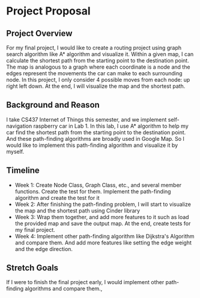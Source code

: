 # Project Proposal

## Project Overview
For my final project, I would like to create a routing project using graph search algorithm like A* algorithm 
and visualize it. Within a given map, I can calculate the shortest path from the starting point to the destination point.
The map is analogous to a graph where each coordinate is a node and the edges represent the movements the car can make
to each surrounding node. In this project, I only consider 4 possible moves from each node: up right left down. At the end,
I will visualize the map and the shortest path.

## Background and Reason
I take CS437 Internet of Things this semester, and we implement self-navigation raspberry car in Lab 1. In this lab, I use 
A* algorithm to help my car find the shortest path from the starting point to the destination point. And these path-finding algorithms
are broadly used in Google Map. So I would like to implement this path-finding algorithm and visualize it by myself.

## Timeline
- Week 1: Create Node Class, Graph Class, etc., and several member functions. Create the test for them. Implement the path-finding algorithm and create the test for it
- Week 2: After finishing the path-finding problem, I will start to visualize the map and the shortest path using Cinder library
- Week 3: Wrap them together, and add more features to it such as load the provided map and save the output map. At the end, create tests for my final project. 
- Week 4: Implement other path-finding algorithm like Dijkstra's Algorithm and compare them. And add more features like setting the edge weight and the edge direction.

## Stretch Goals
If I were to finish the final project early, I would implement other path-finding algorithms and compare them.,




